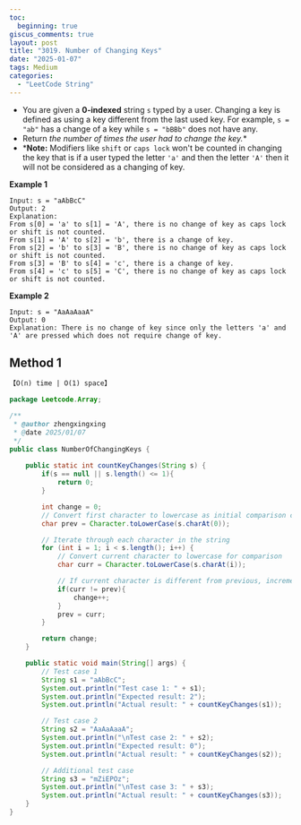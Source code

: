 ```yaml
---
toc:
  beginning: true
giscus_comments: true
layout: post
title: "3019. Number of Changing Keys"
date: "2025-01-07"
tags: Medium
categories:
  - "LeetCode String"
---
```



- You are given a **0-indexed** string `s` typed by a user. Changing a key is defined as using a key different from the last used key. For example, `s = "ab"` has a change of a key while `s = "bBBb"` does not have any.
- Return *the number of times the user had to change the key.**
- ***Note:** Modifiers like `shift` or `caps lock` won't be counted in changing the key that is if a user typed the letter `'a'` and then the letter `'A'` then it will not be considered as a changing of key.

**Example 1**

```
Input: s = "aAbBcC"
Output: 2
Explanation: 
From s[0] = 'a' to s[1] = 'A', there is no change of key as caps lock or shift is not counted.
From s[1] = 'A' to s[2] = 'b', there is a change of key.
From s[2] = 'b' to s[3] = 'B', there is no change of key as caps lock or shift is not counted.
From s[3] = 'B' to s[4] = 'c', there is a change of key.
From s[4] = 'c' to s[5] = 'C', there is no change of key as caps lock or shift is not counted.
```

**Example 2**

```
Input: s = "AaAaAaaA"
Output: 0
Explanation: There is no change of key since only the letters 'a' and 'A' are pressed which does not require change of key.
```

## Method 1

```tex
【O(n) time | O(1) space】
```

```java
package Leetcode.Array;

/**
 * @author zhengxingxing
 * @date 2025/01/07
 */
public class NumberOfChangingKeys {
    
    public static int countKeyChanges(String s) {
        if(s == null || s.length() <= 1){
            return 0;
        }

        int change = 0;
        // Convert first character to lowercase as initial comparison character
        char prev = Character.toLowerCase(s.charAt(0));

        // Iterate through each character in the string
        for (int i = 1; i < s.length(); i++) {
            // Convert current character to lowercase for comparison
            char curr = Character.toLowerCase(s.charAt(i));

            // If current character is different from previous, increment change counter
            if(curr != prev){
                change++;
            }
            prev = curr;
        }

        return change;
    }

    public static void main(String[] args) {
        // Test case 1
        String s1 = "aAbBcC";
        System.out.println("Test case 1: " + s1);
        System.out.println("Expected result: 2");
        System.out.println("Actual result: " + countKeyChanges(s1));

        // Test case 2
        String s2 = "AaAaAaaA";
        System.out.println("\nTest case 2: " + s2);
        System.out.println("Expected result: 0");
        System.out.println("Actual result: " + countKeyChanges(s2));

        // Additional test case
        String s3 = "mZiEPOz";
        System.out.println("\nTest case 3: " + s3);
        System.out.println("Actual result: " + countKeyChanges(s3));
    }
}
```





